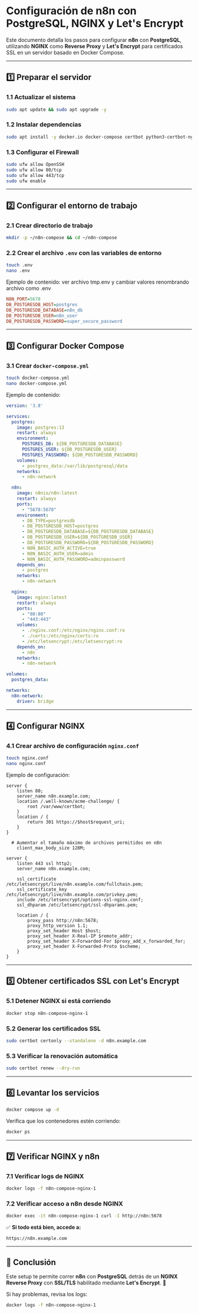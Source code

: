 # Configuración de n8n con PostgreSQL, NGINX y Let's Encrypt

Este documento detalla los pasos para configurar **n8n** con **PostgreSQL**, utilizando **NGINX** como **Reverse Proxy** y **Let's Encrypt** para certificados SSL en un servidor basado en Docker Compose.

---

## 1️⃣ **Preparar el servidor**

### 1.1 **Actualizar el sistema**
```bash
sudo apt update && sudo apt upgrade -y
```

### 1.2 **Instalar dependencias**
```bash
sudo apt install -y docker.io docker-compose certbot python3-certbot-nginx
```

### 1.3 **Configurar el Firewall**
```bash
sudo ufw allow OpenSSH
sudo ufw allow 80/tcp
sudo ufw allow 443/tcp
sudo ufw enable
```

---

## 2️⃣ **Configurar el entorno de trabajo**

### 2.1 **Crear directorio de trabajo**
```bash
mkdir -p ~/n8n-compose && cd ~/n8n-compose
```

### 2.2 **Crear el archivo `.env` con las variables de entorno**
```bash
touch .env
nano .env
```

Ejemplo de contenido: ver archivo tmp.env y cambiar valores renombrando archivo como .env
```ini
N8N_PORT=5678
DB_POSTGRESDB_HOST=postgres
DB_POSTGRESDB_DATABASE=n8n_db
DB_POSTGRESDB_USER=n8n_user
DB_POSTGRESDB_PASSWORD=super_secure_password
```

---

## 3️⃣ **Configurar Docker Compose**

### 3.1 **Crear `docker-compose.yml`**
```bash
touch docker-compose.yml
nano docker-compose.yml
```

Ejemplo de contenido:
```yaml
version: '3.8'

services:
  postgres:
    image: postgres:13
    restart: always
    environment:
      POSTGRES_DB: ${DB_POSTGRESDB_DATABASE}
      POSTGRES_USER: ${DB_POSTGRESDB_USER}
      POSTGRES_PASSWORD: ${DB_POSTGRESDB_PASSWORD}
    volumes:
      - postgres_data:/var/lib/postgresql/data
    networks:
      - n8n-network

  n8n:
    image: n8nio/n8n:latest
    restart: always
    ports:
      - "5678:5678"
    environment:
      - DB_TYPE=postgresdb
      - DB_POSTGRESDB_HOST=postgres
      - DB_POSTGRESDB_DATABASE=${DB_POSTGRESDB_DATABASE}
      - DB_POSTGRESDB_USER=${DB_POSTGRESDB_USER}
      - DB_POSTGRESDB_PASSWORD=${DB_POSTGRESDB_PASSWORD}
      - N8N_BASIC_AUTH_ACTIVE=true
      - N8N_BASIC_AUTH_USER=admin
      - N8N_BASIC_AUTH_PASSWORD=adminpassword
    depends_on:
      - postgres
    networks:
      - n8n-network

  nginx:
    image: nginx:latest
    restart: always
    ports:
      - "80:80"
      - "443:443"
    volumes:
      - ./nginx.conf:/etc/nginx/nginx.conf:ro
      - ./certs:/etc/nginx/certs:ro
      - /etc/letsencrypt:/etc/letsencrypt:ro
    depends_on:
      - n8n
    networks:
      - n8n-network

volumes:
  postgres_data:

networks:
  n8n-network:
    driver: bridge
```

---

## 4️⃣ **Configurar NGINX**

### 4.1 **Crear archivo de configuración `nginx.conf`**
```bash
touch nginx.conf
nano nginx.conf
```

Ejemplo de configuración:
```nginx
server {
    listen 80;
    server_name n8n.example.com;
    location /.well-known/acme-challenge/ {
        root /var/www/certbot;
    }
    location / {
        return 301 https://$host$request_uri;
    }
}

  # Aumentar el tamaño máximo de archivos permitidos en n8n
    client_max_body_size 128M;

server {
    listen 443 ssl http2;
    server_name n8n.example.com;

    ssl_certificate /etc/letsencrypt/live/n8n.example.com/fullchain.pem;
    ssl_certificate_key /etc/letsencrypt/live/n8n.example.com/privkey.pem;
    include /etc/letsencrypt/options-ssl-nginx.conf;
    ssl_dhparam /etc/letsencrypt/ssl-dhparams.pem;

    location / {
        proxy_pass http://n8n:5678;
        proxy_http_version 1.1;
        proxy_set_header Host $host;
        proxy_set_header X-Real-IP $remote_addr;
        proxy_set_header X-Forwarded-For $proxy_add_x_forwarded_for;
        proxy_set_header X-Forwarded-Proto $scheme;
    }
}
```

---

## 5️⃣ **Obtener certificados SSL con Let's Encrypt**

### 5.1 **Detener NGINX si está corriendo**
```bash
docker stop n8n-compose-nginx-1
```

### 5.2 **Generar los certificados SSL**
```bash
sudo certbot certonly --standalone -d n8n.example.com
```

### 5.3 **Verificar la renovación automática**
```bash
sudo certbot renew --dry-run
```

---

## 6️⃣ **Levantar los servicios**
```bash
docker compose up -d
```

Verifica que los contenedores estén corriendo:
```bash
docker ps
```

---

## 7️⃣ **Verificar NGINX y n8n**

### 7.1 **Verificar logs de NGINX**
```bash
docker logs -f n8n-compose-nginx-1
```

### 7.2 **Verificar acceso a n8n desde NGINX**
```bash
docker exec -it n8n-compose-nginx-1 curl -I http://n8n:5678
```

✅ **Si todo está bien, accede a:**
```plaintext
https://n8n.example.com
```

---

## 🎯 **Conclusión**
Este setup te permite correr **n8n** con **PostgreSQL** detrás de un **NGINX Reverse Proxy** con **SSL/TLS** habilitado mediante **Let's Encrypt**. 🚀

Si hay problemas, revisa los logs:
```bash
docker logs -f n8n-compose-nginx-1
